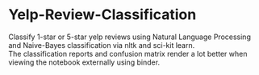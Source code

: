 # Yelp-Review-Classification
Classify 1-star or 5-star yelp reviews using Natural Language Processing and Naive-Bayes classification via nltk and sci-kit learn.
<br> The classification reports and confusion matrix render a lot better when viewing the notebook externally using binder.
